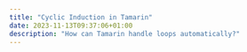 ```yaml
---
title: "Cyclic Induction in Tamarin"
date: 2023-11-13T09:37:06+01:00
description: "How can Tamarin handle loops automatically?"
---
```


